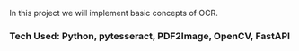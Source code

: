 In this project we will implement basic concepts of OCR.

### Tech Used: Python, pytesseract, PDF2Image, OpenCV, FastAPI

